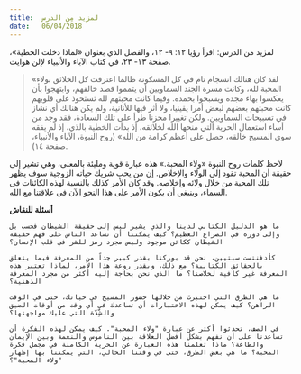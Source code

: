 ```yaml
---
title:  لمزيد مِن الدرس
date:   06/04/2018
---
```


لمزيد من الدرس: اقرأ رؤيا ١٢: ٩- ١٢، والفصل الذي بعنوان «لماذا دخلت الخطية»، صفحة ١٣- ٢٣، في كتاب الآباء والأنبياء لإلن هوايت.

> <p></p>
> «لقد كان هنالك انسجام تام في كل المسكونة طالما اعترفت كل الخلائق بولاء المحبة لله، وكانت مسرة الجند السماويين أن يتمموا قصد خالقهم، وابتهجوا بأن يعكسوا بهاء مجده ويسبحوا بحمده. وفيما كانت محبتهم لله تستحوذ على قلوبهم كانت محبتهم بعضهم لبعض أمرا يقينيا، ولا أثر فيها للأنانية، ولم يكن هنالك أي نشاز في تسبيحات السماويين. ولكن تغييرا محزنا طرأ على تلك السعادة، فقد وجد من أساء استعمال الحرية التي منحها الله لخلائقه، إذ بدأت الخطية بالذي، إذ لم يفقه سوى المسيح خالقه، حصل على أعظم كرامة من الله» (روح النبوة، الآباء والأنبياء، صفحة ١٤).

لاحظ كلمات روح النبوة «ولاء المحبة.» هذه عبارة قوية ومليئة بالمعنى، وهي تشير إلى حقيقة أن المحبة تقود إلى الولاء والإخلاص. إن من يحب شريك حياته الزوجية سوف يظهر تلك المحبة من خلال ولائه وإخلاصه. وقد كان الأمر كذلك بالنسبة لهذه الكائنات في السماء، وينبغي أن يكون الأمر على هذا النحو الآن في علاقتنا مع الله.

**أسئلة للنقاش**

`ما هو الدليل الكتابي لدينا والذي يشير ليس إلى حقيقة الشيطان فحسب بل وإلى دوره في الصراع العظيم؟ كيف يمكننا أن نساعد الناس على فهم حقيقة الشيطان ككائن موجود وليس مجرد رمز للشر في قلب الإنسان؟ `

`كأدفنتست سبتيين، نحن قد بوركنا بقدر كبير جداً من المعرفة فيما يتعلق بالحقائق الكتابية؟ مع ذلك، وبقدر روعة هذا الأمر، لماذا تعتبر هذه المعرفة غير كافية لخلاصنا؟ ما الذي نحن بحاجة إليه أكثر من مجرد المعرفة الذهنية؟ `

`ما هي الطرق التي اختبرتَ من خلالها حضور المسيح في حياتك، حتى في الوقت الراهن؟ كيف يمكن لهذه الاختبارات أن تساعدك في أي وقت من أوقات الضيق والشِّدَّة التي عليك مواجهتها؟`

`في الصف، تحدثوا أكثر عن عبارة "ولاء المحبة". كيف يمكن لهذه الفكرة أن تساعدنا على أن نفهم بشكل أفضل العلاقة بين الناموس والنعمة وبين الإيمان والطاعة؟ ماذا تعلمنا هذه العبارة عن الحرية الكامنة في مجمل فكرة المحبة؟ ما هي بعض الطرق، حتى في وقتنا الحالي، التي يمكننا بها إظهار "ولاء المحبة"؟`